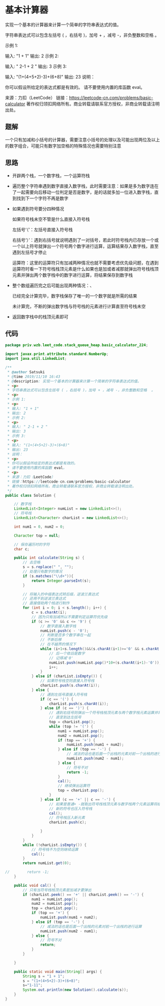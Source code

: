 # 基本计算器

实现一个基本的计算器来计算一个简单的字符串表达式的值。

字符串表达式可以包含左括号 ( ，右括号 )，加号 + ，减号 -，非负整数和空格  。

示例 1:

输入: "1 + 1"
输出: 2
示例 2:

输入: " 2-1 + 2 "
输出: 3
示例 3:

输入: "(1+(4+5+2)-3)+(6+8)"
输出: 23
说明：

你可以假设所给定的表达式都是有效的。
请不要使用内置的库函数 eval。

来源：力扣（LeetCode）
链接：https://leetcode-cn.com/problems/basic-calculator
著作权归领扣网络所有。商业转载请联系官方授权，非商业转载请注明出处。

## 题解

一个只有加减和小括号的计算器，需要注意小括号的处理以及可能出现两位及以上的数字组合，可能只有数字加空格的特殊情况也需要特别注意

## 思路

- 开辟两个栈，一个数字栈，一个运算符栈

- 遍历整个字符串遇到数字直接入数字栈，此时需要注意：如果是多为数字连在了一起需要向后移动一位判定是否是数字，是的话就多加一位进入数字栈，直到找到下一个字符不再是数字

- 如果遇到符号要分四种情况

  如果符号栈未空不管是什么直接入符号栈

  左括号‘（’：左括号直接入符号栈

  右括号‘）’：遇到右括号就说明遇到了一对括号，若此时符号栈内已存放一个或一个以上符号就弹出一个符号两个数字进行运算，运算结果存入数字栈，直至遇到左括号才停止

  运算符：这里的运算符只有加减两种情况也就不需要考虑优先级问题，在遇到运算符时看一下符号栈栈顶元素是什么如果也是加或者减那就弹出符号栈栈顶元素并弹出两个数字栈中的数字进行运算，将结果保存到数字栈

- 整个数组遍历完之后可能出现两种情况：、

  已经完全计算完毕，数字栈保存了唯一的一个数字就是所需的结果

  未计算完，不断的弹出数字栈与符号栈的元素进行计算直至符号栈未空

- 返回数字栈中的栈顶元素即可

## 代码

```java
package priv.wzb.leet_code.stack_queue_heap.basic_calculator_224;

import javax.print.attribute.standard.NumberUp;
import java.util.LinkedList;

/**
 * @author Satsuki
 * @time 2019/11/10 16:43
 * @description: 实现一个基本的计算器来计算一个简单的字符串表达式的值。
 * <p>
 * 字符串表达式可以包含左括号 ( ，右括号 )，加号 + ，减号 -，非负整数和空格  。
 * <p>
 * 示例 1:
 * <p>
 * 输入: "1 + 1"
 * 输出: 2
 * 示例 2:
 * <p>
 * 输入: " 2-1 + 2 "
 * 输出: 3
 * 示例 3:
 * <p>
 * 输入: "(1+(4+5+2)-3)+(6+8)"
 * 输出: 23
 * 说明：
 * <p>
 * 你可以假设所给定的表达式都是有效的。
 * 请不要使用内置的库函数 eval。
 * <p>
 * 来源：力扣（LeetCode）
 * 链接：https://leetcode-cn.com/problems/basic-calculator
 * 著作权归领扣网络所有。商业转载请联系官方授权，非商业转载请注明出处。
 */
public class Solution {

    // 数字栈
    LinkedList<Integer> numList = new LinkedList<>();
    // 符号栈
    LinkedList<Character> charList = new LinkedList<>();

    int num1 = 0, num2 = 0;

    Character top = null;

    // 保存遍历时的字符
    char c;

    public int calculate(String s) {
        // 去空格
        s = s.replace(" ", "");
        // 处理只有数字的情况
        if (s.matches("\\d+")){
            return Integer.parseInt(s);
        }

        // 将输入的中缀表达式转后缀，逆波兰表达式
        // 还用不到逆波兰表达式
        // 直接借助两个栈进行制作
        for (int i = 0; i < s.length(); i++) {
            c = s.charAt(i);
            // 因为只有加减所以不需要判定运算符优先级
            if (c >= '0' && c <= '9') {
                // 数字直接入数字栈
                numList.push(c - '0');
                // 判断是否多个数字串在一起
                // 不断后移
                // 在不越界的情况下
                while (i+1<s.length()&&(s.charAt(i+1)>='0' && s.charAt(i+1)<='9')){
                    // 后一个依旧是数字
                    // 记得减'0'
                    numList.push(numList.pop()*10+(s.charAt(i+1)-'0'));
                    i++;
                }
            } else if (charList.isEmpty()) {
                // 如果符号栈空则直接入符号栈
                charList.push(s.charAt(i));
            } else {
                // 遇到左括号直接入符号栈
                if (c == '(') {
                    charList.push(s.charAt(i));
                } else if (c == ')') {
                    // 遇到右括号则弹出一个符号栈栈顶元素与两个数字栈元素运算并将结果存入数字栈
                    // 直至到达左括号
                    top = charList.pop();
                    while (top != '(') {
                        num1 = numList.pop();
                        num2 = numList.pop();
                        if (top == '+') {
                            numList.push(num1 + num2);
                        } else if (top == '-') {
                            // 减法的话也是后面一个出栈的元素对前一个出栈的进行运算
                            numList.push(num2 - num1);
                        } else {
                            // 符号不对
                            return -1;
                        }
                        cal();
                        // 继续弹出运算符
                        top = charList.pop();
                    }
                } else if (c == '+' || c == '-') {
                    // 如果是普通+ -就取出符号栈栈顶元素与数字栈两个元素运算将结果压入数字栈
                    // 新的符号也压入符号栈
                    cal();
                    // 符号栈压入新元素
                    charList.push(c);

                }
            }
        }
        while (!charList.isEmpty()) {
            // 符号栈不为空则继续运算
            cal();
        }
        return numList.get(0);

//        return -1;
    }

    public void cal() {
        // 只有当符号栈栈顶元素是加减才要弹出
        if (charList.peek() == '+' || charList.peek() == '-') {
            num1 = numList.pop();
            num2 = numList.pop();
            top = charList.pop();
            if (top == '+') {
                numList.push(num1 + num2);
            } else if (top == '-') {
                // 减法的话也是后面一个出栈的元素对前一个出栈的进行运算
                numList.push(num2 - num1);
            } else {
                // 符号不对
                return;
            }
        }

    }

    public static void main(String[] args) {
        String s = "1 + 1";
        s = "(1+(4+5+2)-3)+(6+8)";
        s="1-11";
        System.out.println(new Solution().calculate(s));
    }
}
```